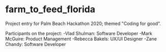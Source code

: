 # farm_to_feed_florida
Project entry for Palm Beach Hackathon 2020; themed "Coding for good".

Participants on the project:
-Vlad Shulman: Software Developer
-Mark McGuire: Product Management
-Rebecca Bakels: UX/UI Designer
-Zane Chandy: Software Developer
